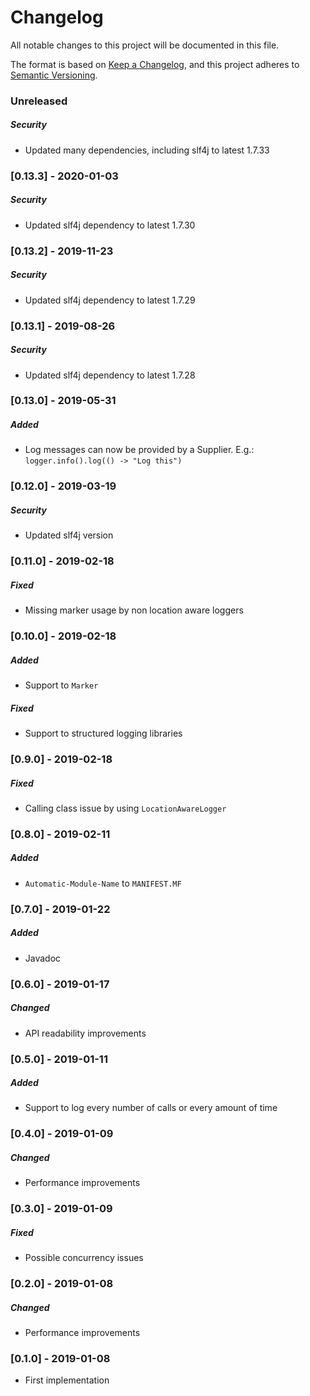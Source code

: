 # Changelog

All notable changes to this project will be documented in this file.

The format is based on [Keep a Changelog](https://keepachangelog.com/en/1.0.0/), and this project adheres to [Semantic Versioning](https://semver.org/spec/v2.0.0.html).

### Unreleased

##### Security

- Updated many dependencies, including slf4j to latest 1.7.33

### [0.13.3] - 2020-01-03

##### Security

- Updated slf4j dependency to latest 1.7.30

### [0.13.2] - 2019-11-23

##### Security

- Updated slf4j dependency to latest 1.7.29

### [0.13.1] - 2019-08-26

##### Security

- Updated slf4j dependency to latest 1.7.28

### [0.13.0] - 2019-05-31

##### Added

- Log messages can now be provided by a Supplier. E.g.: `logger.info().log(() -> "Log this")`

### [0.12.0] - 2019-03-19

##### Security

- Updated slf4j version

### [0.11.0] - 2019-02-18

##### Fixed

- Missing marker usage by non location aware loggers

### [0.10.0] - 2019-02-18

##### Added

- Support to `Marker`

##### Fixed

- Support to structured logging libraries

### [0.9.0] - 2019-02-18

##### Fixed

- Calling class issue by using `LocationAwareLogger`

### [0.8.0] - 2019-02-11

##### Added

- `Automatic-Module-Name` to `MANIFEST.MF`

### [0.7.0] - 2019-01-22

##### Added

- Javadoc

### [0.6.0] - 2019-01-17

##### Changed

- API readability improvements

### [0.5.0] - 2019-01-11

##### Added

- Support to log every number of calls or every amount of time

### [0.4.0] - 2019-01-09

##### Changed

- Performance improvements

### [0.3.0] - 2019-01-09

##### Fixed

- Possible concurrency issues

### [0.2.0] - 2019-01-08

##### Changed

- Performance improvements

### [0.1.0] - 2019-01-08

- First implementation
